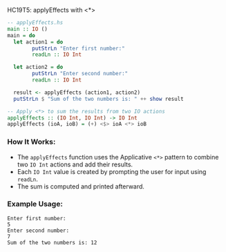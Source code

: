 HC19T5: applyEffects with <*>

```haskell
-- applyEffects.hs
main :: IO ()
main = do
  let action1 = do
        putStrLn "Enter first number:"
        readLn :: IO Int

  let action2 = do
        putStrLn "Enter second number:"
        readLn :: IO Int

  result <- applyEffects (action1, action2)
  putStrLn $ "Sum of the two numbers is: " ++ show result

-- Apply <*> to sum the results from two IO actions
applyEffects :: (IO Int, IO Int) -> IO Int
applyEffects (ioA, ioB) = (+) <$> ioA <*> ioB
```

### How It Works:

* The `applyEffects` function uses the Applicative `<*>` pattern to combine two `IO Int` actions and add their results.
* Each `IO Int` value is created by prompting the user for input using `readLn`.
* The sum is computed and printed afterward.

### Example Usage:

```
Enter first number:
5
Enter second number:
7
Sum of the two numbers is: 12
```
